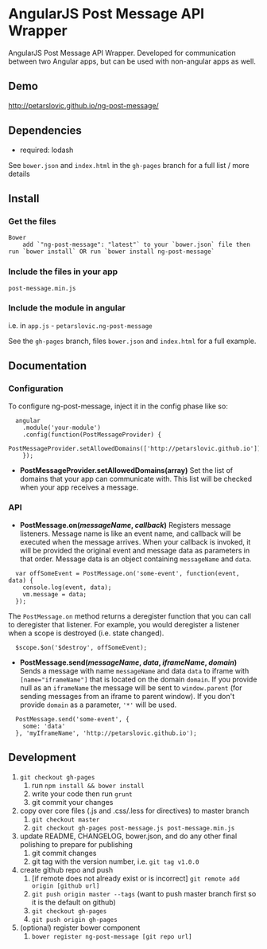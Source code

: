 # AngularJS Post Message API Wrapper

AngularJS Post Message API Wrapper.
Developed for communication between two Angular apps, but can be used with non-angular apps as well.

## Demo
http://petarslovic.github.io/ng-post-message/

## Dependencies
- required:
	lodash

See `bower.json` and `index.html` in the `gh-pages` branch for a full list / more details

## Install
### Get the files
	Bower
		add `"ng-post-message": "latest"` to your `bower.json` file then run `bower install` OR run `bower install ng-post-message`

### Include the files in your app
  `post-message.min.js`

### Include the module in angular
  i.e. in `app.js` - `petarslovic.ng-post-message`

See the `gh-pages` branch, files `bower.json` and `index.html` for a full example.


## Documentation

### Configuration

To configure ng-post-message, inject it in the config phase like so:
```
  angular
    .module('your-module')
    .config(function(PostMessageProvider) {
      PostMessageProvider.setAllowedDomains(['http://petarslovic.github.io']);
    });
```

- **PostMessageProvider.setAllowedDomains(array)**
Set the list of domains that your app can communicate with.
This list will be checked when your app receives a message.

### API

- **PostMessage.on(*messageName*, *callback*)**
Registers message listeners.
Message name is like an event name, and callback will be executed when the message arrives.
When your callback is invoked, it will be provided the original event and message data as parameters in that order.
Message data is an object containing `messageName` and `data`.

```
  var offSomeEvent = PostMessage.on('some-event', function(event, data) {
    console.log(event, data);
    vm.message = data;
  });
```

The `PostMessage.on` method returns a deregister function that you can call to deregister that listener.
For example, you would deregister a listener when a scope is destroyed (i.e. state changed).

```
  $scope.$on('$destroy', offSomeEvent);
```

- **PostMessage.send(*messageName*, *data*, *iframeName*, *domain*)**
Sends a message with name `messageName` and data `data` to iframe with `[name="iframeName"]` that is located on the domain `domain`.
If you provide null as an `iframeName` the message will be sent to `window.parent` (for sending messages from an iframe to parent window).
If you don't provide `domain` as a parameter, `'*'` will be used.

```
  PostMessage.send('some-event', {
    some: 'data'
  }, 'myIframeName', 'http://petarslovic.github.io');
```

## Development

1. `git checkout gh-pages`
	1. run `npm install && bower install`
	2. write your code then run `grunt`
	3. git commit your changes
2. copy over core files (.js and .css/.less for directives) to master branch
	1. `git checkout master`
	2. `git checkout gh-pages post-message.js post-message.min.js`
3. update README, CHANGELOG, bower.json, and do any other final polishing to prepare for publishing
	1. git commit changes
	2. git tag with the version number, i.e. `git tag v1.0.0`
4. create github repo and push
	1. [if remote does not already exist or is incorrect] `git remote add origin [github url]`
	2. `git push origin master --tags` (want to push master branch first so it is the default on github)
	3. `git checkout gh-pages`
	4. `git push origin gh-pages`
5. (optional) register bower component
	1. `bower register ng-post-message [git repo url]`
